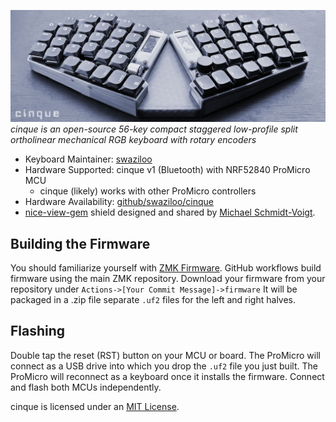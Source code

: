 ![cinque wireless build](cinque0071.jpg)
*cinque is an open-source 56-key compact staggered low-profile split ortholinear mechanical RGB keyboard with rotary encoders*

* Keyboard Maintainer: [swaziloo](https://github.com/swaziloo)
* Hardware Supported: cinque v1 (Bluetooth) with NRF52840 ProMicro MCU
  * cinque (likely) works with other ProMicro controllers
* Hardware Availability: [github/swaziloo/cinque](https://github.com/swaziloo/cinque)
* [nice-view-gem](https://github.com/M165437/nice-view-gem) shield designed and shared by [Michael Schmidt-Voigt](https://github.com/M165437).

## Building the Firmware
You should familiarize yourself with [ZMK Firmware](https://zmk.dev/docs/user-setup).
GitHub workflows build firmware using the main ZMK repository.
Download your firmware from your repository under `Actions->[Your Commit Message]->firmware` 
It will be packaged in a .zip file separate `.uf2` files for the left and right halves.

## Flashing
Double tap the reset (RST) button on your MCU or board. 
The ProMicro will connect as a USB drive into which you drop the `.uf2` file you just built.
The ProMicro will reconnect as a keyboard once it installs the firmware. Connect and flash both MCUs independently.

cinque is licensed under an [MIT License](LICENSE).